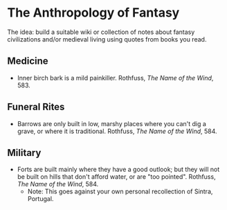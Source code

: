# The Anthropology of Fantasy

The idea: build a suitable wiki or collection of notes about fantasy civilizations and/or medieval living using quotes from books you read.

## Medicine

- Inner birch bark is a mild painkiller. Rothfuss, _The Name of the Wind_, 583.

## Funeral Rites

- Barrows are only built in low, marshy places where you can't dig a grave, or where it is traditional. Rothfuss, _The Name of the Wind_, 584.

## Military

- Forts are built mainly where they have a good outlook; but they will not be built on hills that don't afford water, or are "too pointed". Rothfuss, _The Name of the Wind_, 584.
  - Note: This goes against your own personal recollection of Sintra, Portugal.
